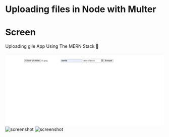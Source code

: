 # Uploading files in Node with Multer


# Screen

Uploading gile  App Using The MERN Stack 🤩

 ![screenshot](1.png)
 ![screenshot](2.png)
 ![screenshot](3.png)
